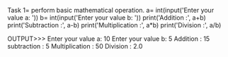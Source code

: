 Task 1= perform basic mathematical operation.
a= int(input('Enter your value a: '))
b= int(input('Enter your value b: '))
print('Addition :', a+b)
print('Subtraction :', a-b)
print('Multiplication :', a*b)
print('Division :', a/b)


OUTPUT>>>
Enter your value a: 10
Enter your value b: 5
Addition : 15
subtraction : 5
Multiplication : 50
Division : 2.0
